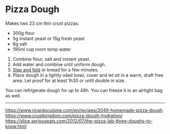 # Pizza Dough

Makes two 23 cm thin crust pizzas.

- 300g flour
- 5g instant yeast or 15g fresh yeast
- 6g salt
- 195ml cup room temp water

1. Combine flour, salt and instant yeast.
2. Add water and combine until uniform dough.
3. [Slap and fold](https://www.youtube.com/watch?v=Qzx7dxuvaCo) or knead for a few minutes.
4. Place dough in a lightly oiled bowl, cover and let sit in a warm, draft free area. Let proof for at least 1h30 or until double in size.

You can refrigerate dough for up to 48h. You can freeze it in an airtight bag as well.


---

https://www.ricardocuisine.com/en/recipes/2049-homemade-pizza-dough
https://www.crustkingdom.com/pizza-dough-hydration/
https://slice.seriouseats.com/2012/07/the-pizza-lab-three-doughs-to-know.html